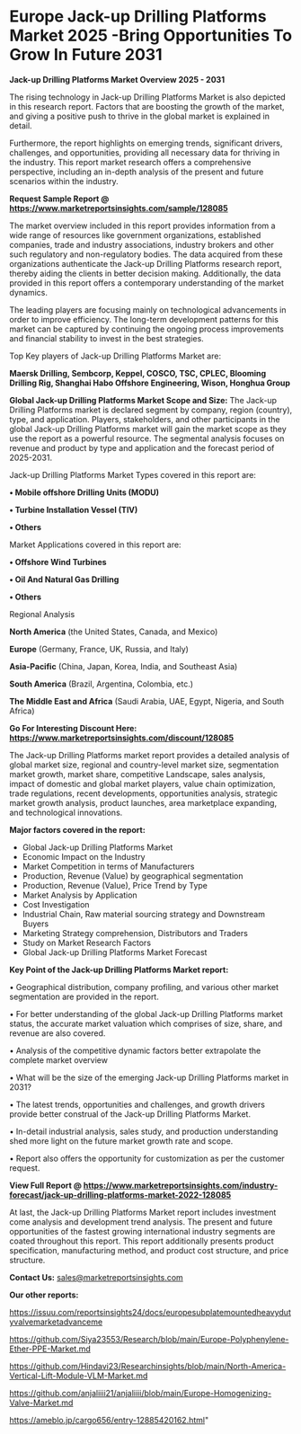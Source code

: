  # Europe Jack-up Drilling Platforms Market 2025 -Bring Opportunities To Grow In Future 2031

<Strong> Jack-up Drilling Platforms Market Overview 2025 - 2031</strong>

The rising technology in Jack-up Drilling Platforms Market is also depicted in this research report. Factors that are boosting the growth of the market, and giving a positive push to thrive in the global market is explained in detail.

Furthermore, the report highlights on emerging trends, significant drivers, challenges, and opportunities, providing all necessary data for thriving in the industry. This report market research offers a comprehensive perspective, including an in-depth analysis of the present and future scenarios within the industry.

<strong>Request Sample Report @ <a href=https://www.marketreportsinsights.com/sample/128085>https://www.marketreportsinsights.com/sample/128085</a></strong>

The market overview included in this report provides information from a wide range of resources like government organizations, established companies, trade and industry associations, industry brokers and other such regulatory and non-regulatory bodies. The data acquired from these organizations authenticate the Jack-up Drilling Platforms research report, thereby aiding the clients in better decision making. Additionally, the data provided in this report offers a contemporary understanding of the market dynamics.

The leading players are focusing mainly on technological advancements in order to improve efficiency. The long-term development patterns for this market can be captured by continuing the ongoing process improvements and financial stability to invest in the best strategies.

Top Key players of Jack-up Drilling Platforms Market are:

<strong>Maersk Drilling, Sembcorp, Keppel, COSCO, TSC, CPLEC, Blooming Drilling Rig, Shanghai Habo Offshore Engineering, Wison, Honghua Group</strong>

<strong><b>Global Jack-up Drilling Platforms Market Scope and Size:</b></strong>
The Jack-up Drilling Platforms market is declared segment by company, region (country), type, and application. Players, stakeholders, and other participants in the global Jack-up Drilling Platforms market will gain the market scope as they use the report as a powerful resource. The segmental analysis focuses on revenue and product by type and application and the forecast period of 2025-2031.

Jack-up Drilling Platforms Market Types covered in this report are:

<strong>• Mobile offshore Drilling Units (MODU)

• Turbine Installation Vessel (TIV)

• Others</strong>

Market Applications covered in this report are:

<strong>• Offshore Wind Turbines

• Oil And Natural Gas Drilling

• Others</strong> 

Regional Analysis

<strong>North America</strong> (the United States, Canada, and Mexico)

<strong>Europe</strong> (Germany, France, UK, Russia, and Italy)

<strong>Asia-Pacific</strong> (China, Japan, Korea, India, and Southeast Asia)

<strong>South America</strong> (Brazil, Argentina, Colombia, etc.)

<strong>The Middle East and Africa</strong> (Saudi Arabia, UAE, Egypt, Nigeria, and South Africa)

<strong>Go For Interesting Discount Here: <a href=https://www.marketreportsinsights.com/discount/128085>https://www.marketreportsinsights.com/discount/128085</a></strong>

The Jack-up Drilling Platforms market report provides a detailed analysis of global market size, regional and country-level market size, segmentation market growth, market share, competitive Landscape, sales analysis, impact of domestic and global market players, value chain optimization, trade regulations, recent developments, opportunities analysis, strategic market growth analysis, product launches, area marketplace expanding, and technological innovations.

<strong><b>Major factors covered in the report:</b></strong>
<ul>
  <li>Global Jack-up Drilling Platforms Market </li>
  <li>Economic Impact on the Industry</li>
  <li>Market Competition in terms of Manufacturers</li>
  <li>Production, Revenue (Value) by geographical segmentation</li>
  <li>Production, Revenue (Value), Price Trend by Type</li>
  <li>Market Analysis by Application</li>
  <li>Cost Investigation</li>
  <li>Industrial Chain, Raw material sourcing strategy and Downstream Buyers</li>
  <li>Marketing Strategy comprehension, Distributors and Traders</li>
  <li>Study on Market Research Factors</li>
  <li>Global Jack-up Drilling Platforms Market Forecast</li>
</ul>

<strong><b>Key Point of the Jack-up Drilling Platforms Market report:</b></strong>

• Geographical distribution, company profiling, and various other market segmentation are provided in the report.

• For better understanding of the global Jack-up Drilling Platforms market status, the accurate market valuation which comprises of size, share, and revenue are also covered.

• Analysis of the competitive dynamic factors better extrapolate the complete market overview

• What will be the size of the emerging Jack-up Drilling Platforms market in 2031?

• The latest trends, opportunities and challenges, and growth drivers provide better construal of the Jack-up Drilling Platforms Market.

• In-detail industrial analysis, sales study, and production understanding shed more light on the future market growth rate and scope.

• Report also offers the opportunity for customization as per the customer request.

<strong><b>View Full Report @ <a href=https://www.marketreportsinsights.com/industry-forecast/jack-up-drilling-platforms-market-2022-128085>https://www.marketreportsinsights.com/industry-forecast/jack-up-drilling-platforms-market-2022-128085</a></b></strong>


At last, the Jack-up Drilling Platforms Market report includes investment come analysis and development trend analysis. The present and future opportunities of the fastest growing international industry segments are coated throughout this report. This report additionally presents product specification, manufacturing method, and product cost structure, and price structure.

<strong>Contact Us:</strong>
sales@marketreportsinsights.com

<strong>Our other reports:</strong>

<a href=https://issuu.com/reportsinsights24/docs/europesubplatemountedheavydutyvalvemarketadvanceme>https://issuu.com/reportsinsights24/docs/europesubplatemountedheavydutyvalvemarketadvanceme</a>

<a href=https://github.com/Siya23553/Research/blob/main/Europe-Polyphenylene-Ether-PPE-Market.md>https://github.com/Siya23553/Research/blob/main/Europe-Polyphenylene-Ether-PPE-Market.md</a>

<a href=https://github.com/Hindavi23/Researchinsights/blob/main/North-America-Vertical-Lift-Module-VLM-Market.md>https://github.com/Hindavi23/Researchinsights/blob/main/North-America-Vertical-Lift-Module-VLM-Market.md</a>

<a href=https://github.com/anjaliiii21/anjaliiii/blob/main/Europe-Homogenizing-Valve-Market.md>https://github.com/anjaliiii21/anjaliiii/blob/main/Europe-Homogenizing-Valve-Market.md</a>

<a href=https://ameblo.jp/cargo656/entry-12885420162.html>https://ameblo.jp/cargo656/entry-12885420162.html</a>"
